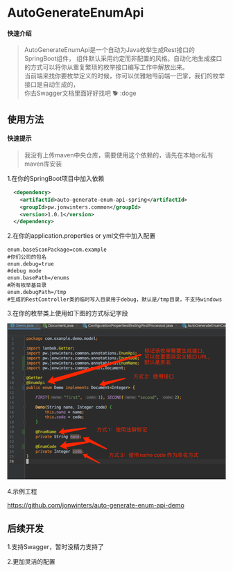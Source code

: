 # AutoGenerateEnumApi 

#### 快速介绍
> AutoGenerateEnumApi是一个自动为Java枚举生成Rest接口的SpringBoot组件， 
> 组件默认采用约定而非配置的风格。自动化地生成接口的方式可以将你从重复繁琐的枚举接口编写工作中解放出来。  
> 当前端来找你要枚举定义的时候，你可以优雅地甩前端一巴掌，我们的枚举接口是自动生成的，  
> 你去Swagger文档里面好好找吧 🐕 :doge  

## 使用方法

#### 快速提示
> 我没有上传maven中央仓库，需要使用这个依赖的，请先在本地or私有maven库安装


1.在你的SpringBoot项目中加入依赖

```xml
  <dependency>
    <artifactId>auto-generate-enum-api-spring</artifactId>
    <groupId>pw.jonwinters.common</groupId>
    <version>1.0.1</version>
  </dependency>
```

2.在你的application.properties or yml文件中加入配置

```properties
enum.baseScanPackage=com.example
#你们公司的包名
enum.debug=true
#debug mode
enum.basePath=/enums
#所有枚举基目录
enum.debugPath=/tmp
#生成的RestController类的临时写入目录用于debug，默认是/tmp目录，不支持windows
```

3.在你的枚举类上使用如下图的方式标记字段

<img src="./image/annotation.png" alt="img">


4.示例工程

https://github.com/jonwinters/auto-generate-enum-api-demo


## 后续开发

1.支持Swagger，暂时没精力支持了

2.更加灵活的配置